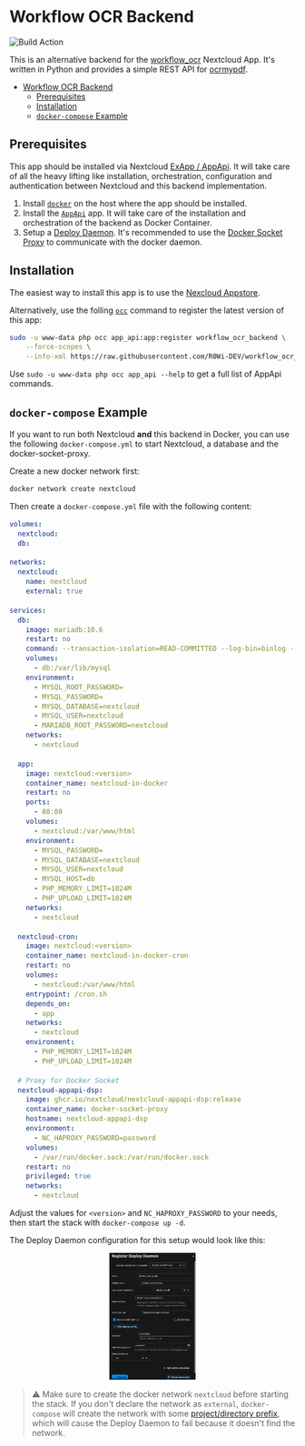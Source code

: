 # Workflow OCR Backend

![Build Action](https://github.com/R0Wi-DEV/workflow_ocr_backend/actions/workflows/docker-build.yml/badge.svg)

This is an alternative backend for the [workflow_ocr](https://github.com/R0Wi-DEV/workflow_ocr) Nextcloud App.
It's written in Python and provides a simple REST API for [ocrmypdf](https://ocrmypdf.readthedocs.io/en/latest/).

- [Workflow OCR Backend](#workflow-ocr-backend)
  - [Prerequisites](#prerequisites)
  - [Installation](#installation)
  - [`docker-compose` Example](#docker-compose-example)

## Prerequisites

This app should be installed via Nextcloud [ExApp / AppApi](https://docs.nextcloud.com/server/latest/admin_manual/exapps_management/AppAPIAndExternalApps.html).
It will take care of all the heavy lifting like installation, orchestration, configuration and authentication between Nextcloud and this backend implementation.

1. Install [`docker`](https://docs.docker.com/engine/install/ubuntu/) on the host where the app should be installed.
2. Install the [`AppApi`](https://docs.nextcloud.com/server/latest/admin_manual/exapps_management/AppAPIAndExternalApps.html#installing-appapi) app. It will take care of the installation and orchestration of the backend as Docker Container.
3. Setup a [Deploy Daemon](https://docs.nextcloud.com/server/latest/admin_manual/exapps_management/AppAPIAndExternalApps.html#setup-deploy-daemon). It's recommended to use the [Docker Socket Proxy](https://github.com/nextcloud/docker-socket-proxy#readme) to communicate with the docker daemon.

## Installation

The easiest way to install this app is to use the [Nexcloud Appstore](https://docs.nextcloud.com/server/latest/admin_manual/exapps_management/AppAPIAndExternalApps.html#installing-exapps).

Alternatively, use the folling [`occ`](https://docs.nextcloud.com/server/latest/admin_manual/occ_command.html) command to register the latest version of this app:

```bash
sudo -u www-data php occ app_api:app:register workflow_ocr_backend \
	--force-scopes \
	--info-xml https://raw.githubusercontent.com/R0Wi-DEV/workflow_ocr_backend/refs/heads/master/appinfo/info.xml
```

Use `sudo -u www-data php occ app_api --help` to get a full list of AppApi commands.

## `docker-compose` Example

If you want to run both Nextcloud **and** this backend in Docker, you can use the following `docker-compose.yml` to start Nextcloud, a database and the docker-socket-proxy. 

Create a new docker network first:

```bash
docker network create nextcloud
```

Then create a `docker-compose.yml` file with the following content:

```yaml
volumes:
  nextcloud:
  db:

networks:
  nextcloud:
    name: nextcloud
    external: true

services:
  db:
    image: mariadb:10.6
    restart: no
    command: --transaction-isolation=READ-COMMITTED --log-bin=binlog --binlog-format=ROW
    volumes:
      - db:/var/lib/mysql
    environment:
      - MYSQL_ROOT_PASSWORD=
      - MYSQL_PASSWORD=
      - MYSQL_DATABASE=nextcloud
      - MYSQL_USER=nextcloud
      - MARIADB_ROOT_PASSWORD=nextcloud
    networks:
      - nextcloud

  app:
    image: nextcloud:<version>
    container_name: nextcloud-in-docker
    restart: no
    ports:
      - 80:80
    volumes:
      - nextcloud:/var/www/html
    environment:
      - MYSQL_PASSWORD=
      - MYSQL_DATABASE=nextcloud
      - MYSQL_USER=nextcloud
      - MYSQL_HOST=db
      - PHP_MEMORY_LIMIT=1024M
      - PHP_UPLOAD_LIMIT=1024M
    networks:
      - nextcloud

  nextcloud-cron:
    image: nextcloud:<version>
    container_name: nextcloud-in-docker-cron
    restart: no
    volumes:
      - nextcloud:/var/www/html
    entrypoint: /cron.sh
    depends_on:
      - app
    networks:
      - nextcloud
    environment:
      - PHP_MEMORY_LIMIT=1024M
      - PHP_UPLOAD_LIMIT=1024M

  # Proxy for Docker Socket
  nextcloud-appapi-dsp:
    image: ghcr.io/nextcloud/nextcloud-appapi-dsp:release
    container_name: docker-socket-proxy
    hostname: nextcloud-appapi-dsp
    environment:
      - NC_HAPROXY_PASSWORD=password
    volumes:
      - /var/run/docker.sock:/var/run/docker.sock
    restart: no
    privileged: true
    networks:
      - nextcloud
```

Adjust the values for `<version>` and `NC_HAPROXY_PASSWORD` to your needs, then start the stack with `docker-compose up -d`.

The Deploy Daemon configuration for this setup would look like this:

<p align="center">
    <img src="./doc/img/deploy-daemon.png" width="30%"/>
</p>

>  :warning: Make sure to create the docker network `nextcloud` before starting the stack. If you don't declare the network as
> `external`, `docker-compose` will create the network with some [project/directory prefix](https://docs.docker.com/compose/how-tos/networking/), which will cause the Deploy Daemon to fail because it doesn't find the network.